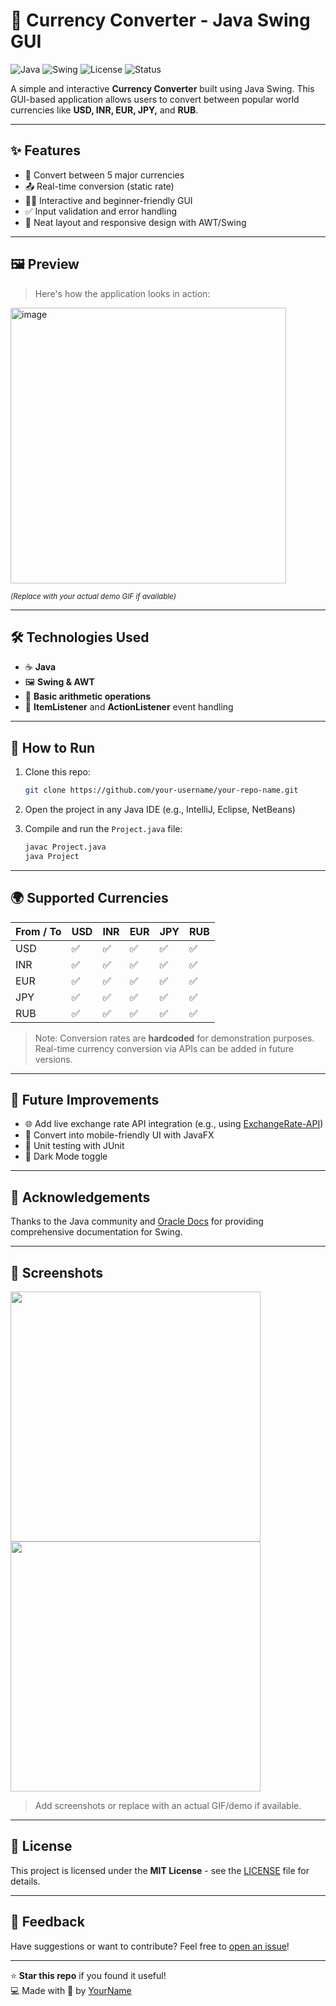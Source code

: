 # 💱 Currency Converter - Java Swing GUI

![Java](https://img.shields.io/badge/Java-ED8B00?style=for-the-badge&logo=java&logoColor=white)
![Swing](https://img.shields.io/badge/Swing-AWT%2FSwing-blue?style=for-the-badge)
![License](https://img.shields.io/badge/license-MIT-green.svg?style=for-the-badge)
![Status](https://img.shields.io/badge/status-Completed-success?style=for-the-badge)

A simple and interactive **Currency Converter** built using Java Swing. This GUI-based application allows users to convert between popular world currencies like **USD, INR, EUR, JPY,** and **RUB**.

---

## ✨ Features

- 🔁 Convert between 5 major currencies
- 📤 Real-time conversion (static rate)
- 🧑‍💻 Interactive and beginner-friendly GUI
- ✅ Input validation and error handling
- 🎨 Neat layout and responsive design with AWT/Swing

---

## 🖼️ Preview

> Here's how the application looks in action:


<img width="441" alt="image" src="https://github.com/user-attachments/assets/5b6cc961-3c4c-4f17-be93-cb4d962ea896" />

<sub>_(Replace with your actual demo GIF if available)_</sub>

---

## 🛠️ Technologies Used

- ☕ **Java**
- 🖼️ **Swing & AWT**
- 🧮 **Basic arithmetic operations**
- 🧪 **ItemListener** and **ActionListener** event handling

---

## 🔧 How to Run

1. Clone this repo:
    ```bash
    git clone https://github.com/your-username/your-repo-name.git
    ```
2. Open the project in any Java IDE (e.g., IntelliJ, Eclipse, NetBeans)

3. Compile and run the `Project.java` file:
    ```bash
    javac Project.java
    java Project
    ```

---

## 🌍 Supported Currencies

| From / To | USD | INR | EUR | JPY | RUB |
|-----------|-----|-----|-----|-----|-----|
| USD       | ✅  | ✅  | ✅  | ✅  | ✅  |
| INR       | ✅  | ✅  | ✅  | ✅  | ✅  |
| EUR       | ✅  | ✅  | ✅  | ✅  | ✅  |
| JPY       | ✅  | ✅  | ✅  | ✅  | ✅  |
| RUB       | ✅  | ✅  | ✅  | ✅  | ✅  |

> Note: Conversion rates are **hardcoded** for demonstration purposes. Real-time currency conversion via APIs can be added in future versions.

---

## 🚀 Future Improvements

- 🌐 Add live exchange rate API integration (e.g., using [ExchangeRate-API](https://www.exchangerate-api.com/))
- 📱 Convert into mobile-friendly UI with JavaFX
- 🧪 Unit testing with JUnit
- 🌙 Dark Mode toggle

---

## 🙌 Acknowledgements

Thanks to the Java community and [Oracle Docs](https://docs.oracle.com/javase/8/docs/api/) for providing comprehensive documentation for Swing.

---

## 📸 Screenshots

<img src="https://user-images.githubusercontent.com/your-username/screenshot1.png" width="400"/>
<img src="https://user-images.githubusercontent.com/your-username/screenshot2.png" width="400"/>

> Add screenshots or replace with an actual GIF/demo if available.

---

## 📄 License

This project is licensed under the **MIT License** - see the [LICENSE](LICENSE) file for details.

---

## 💬 Feedback

Have suggestions or want to contribute? Feel free to [open an issue](https://github.com/your-username/your-repo-name/issues)!

---

⭐ **Star this repo** if you found it useful!  
💻 Made with 💙 by [YourName](https://github.com/your-username)

